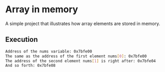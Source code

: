 # Array in memory

A simple project that illustrates how array elements are stored in memory.

## Execution

```bash
Address of the nums variable: 0x7bfe00
The same as the address of the first element nums[0]: 0x7bfe00
The address of the second element nums[1] is right after: 0x7bfe04
And so forth: 0x7bfe08
```
